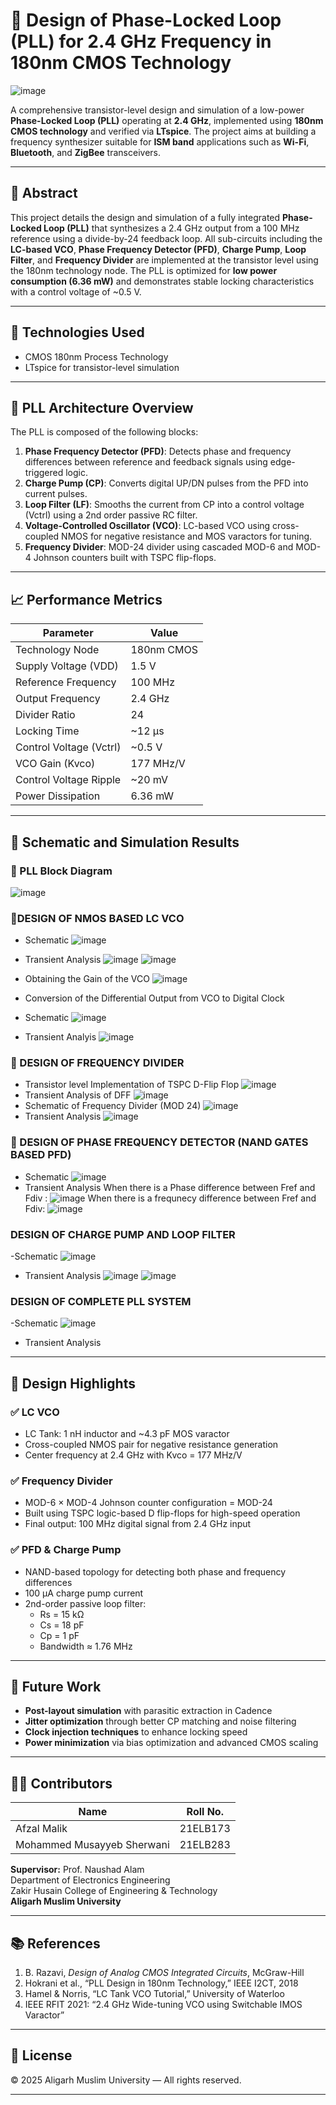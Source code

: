 # 📡 Design of Phase-Locked Loop (PLL) for 2.4 GHz Frequency in 180nm CMOS Technology
![image](https://github.com/user-attachments/assets/f563299a-dc67-49ca-a251-5bdec448b083)

A comprehensive transistor-level design and simulation of a low-power **Phase-Locked Loop (PLL)** operating at **2.4 GHz**, implemented using **180nm CMOS technology** and verified via **LTspice**. The project aims at building a frequency synthesizer suitable for **ISM band** applications such as **Wi-Fi**, **Bluetooth**, and **ZigBee** transceivers.

---

## 📘 Abstract

This project details the design and simulation of a fully integrated **Phase-Locked Loop (PLL)** that synthesizes a 2.4 GHz output from a 100 MHz reference using a divide-by-24 feedback loop. All sub-circuits including the **LC-based VCO**, **Phase Frequency Detector (PFD)**, **Charge Pump**, **Loop Filter**, and **Frequency Divider** are implemented at the transistor level using the 180nm technology node. The PLL is optimized for **low power consumption (6.36 mW)** and demonstrates stable locking characteristics with a control voltage of ~0.5 V.

---

## 🔧 Technologies Used

- CMOS 180nm Process Technology  
- LTspice for transistor-level simulation  
---

## 📐 PLL Architecture Overview

The PLL is composed of the following blocks:

1. **Phase Frequency Detector (PFD)**: Detects phase and frequency differences between reference and feedback signals using edge-triggered logic.  
2. **Charge Pump (CP)**: Converts digital UP/DN pulses from the PFD into current pulses.  
3. **Loop Filter (LF)**: Smooths the current from CP into a control voltage (Vctrl) using a 2nd order passive RC filter.  
4. **Voltage-Controlled Oscillator (VCO)**: LC-based VCO using cross-coupled NMOS for negative resistance and MOS varactors for tuning.  
5. **Frequency Divider**: MOD-24 divider using cascaded MOD-6 and MOD-4 Johnson counters built with TSPC flip-flops.

---

## 📈 Performance Metrics

| Parameter                  | Value         |
|---------------------------|---------------|
| Technology Node           | 180nm CMOS    |
| Supply Voltage (VDD)      | 1.5 V         |
| Reference Frequency       | 100 MHz       |
| Output Frequency          | 2.4 GHz       |
| Divider Ratio             | 24            |
| Locking Time              | ~12 µs        |
| Control Voltage (Vctrl)   | ~0.5 V        |
| VCO Gain (Kvco)           | 177 MHz/V     |
| Control Voltage Ripple    | ~20 mV        |
| Power Dissipation         | 6.36 mW       |

---


## 🧪 Schematic and Simulation Results

### 🔸 PLL Block Diagram  
![image](https://github.com/user-attachments/assets/f02c6548-e348-4efe-9fbe-d9814df79bdc)


### 🔸DESIGN OF NMOS BASED LC VCO 
- Schematic
![image](https://github.com/user-attachments/assets/3d3ce4d4-bd84-4402-92d0-251004325fa6)
- Transient Analysis
![image](https://github.com/user-attachments/assets/ee31f7a8-3878-4623-b0d5-f5851adf54ec)
![image](https://github.com/user-attachments/assets/f954f7a5-6e34-4095-ab12-39b6d6fdbbfb)

- Obtaining the Gain of the VCO
![image](https://github.com/user-attachments/assets/23335035-66a5-4714-a3cd-e6df3041811c)
- Conversion of the Differential Output from VCO to Digital Clock
- Schematic
![image](https://github.com/user-attachments/assets/72b1eb95-bf0b-468f-b4c3-f24b23e022b4)
- Transient Analyis
![image](https://github.com/user-attachments/assets/e4b0d00e-2b5b-44bc-b7f5-b1221896d132)


### 🔸 DESIGN OF FREQUENCY DIVIDER 
- Transistor level Implementation of TSPC D-Flip Flop
![image](https://github.com/user-attachments/assets/a191cb42-ce97-4608-94f6-2bbffc146452)
- Transient Analysis of DFF
![image](https://github.com/user-attachments/assets/df87f9f0-9ff1-4ca2-b51c-f3904644b004)
- Schematic of Frequency Divider (MOD 24)
![image](https://github.com/user-attachments/assets/c75d0382-e5a7-475a-ae87-ba2add9f73b5)
- Transient Analysis
![image](https://github.com/user-attachments/assets/58553ae1-894c-47e6-8c4f-47e7f2f09bb0)

### 🔸 DESIGN OF PHASE FREQUENCY DETECTOR (NAND GATES BASED PFD)
- Schematic
![image](https://github.com/user-attachments/assets/e9e2edf6-5d48-4f1f-b47b-f0e2226b8c59)
- Transient Analysis
When there is a Phase difference between Fref and Fdiv :
![image](https://github.com/user-attachments/assets/345c4768-924f-4ab9-aed8-f4d76d8d23b9)
When there is a frequnecy difference between Fref and Fdiv:
![image](https://github.com/user-attachments/assets/680ecaa5-8c24-40c4-898a-cd9af60c514f)

### DESIGN OF CHARGE PUMP AND LOOP FILTER

-Schematic
![image](https://github.com/user-attachments/assets/f99c6ada-b4d1-48fa-bbf8-c3e04d65caca)

- Transient Analysis
![image](https://github.com/user-attachments/assets/a55b91f7-eea4-4825-b9b6-9e1e87a34402)
![image](https://github.com/user-attachments/assets/e3c0a6a5-faee-4f70-8229-d9b34fe50218)

### DESIGN OF COMPLETE PLL SYSTEM
-Schematic
![image](https://github.com/user-attachments/assets/bec73ca7-82a5-4be4-ba64-032d58358ff6)
- Transient Analysis





---


## 🧠 Design Highlights

### ✅ LC VCO
- LC Tank: 1 nH inductor and ~4.3 pF MOS varactor
- Cross-coupled NMOS pair for negative resistance generation
- Center frequency at 2.4 GHz with Kvco = 177 MHz/V

### ✅ Frequency Divider
- MOD-6 × MOD-4 Johnson counter configuration = MOD-24
- Built using TSPC logic-based D flip-flops for high-speed operation
- Final output: 100 MHz digital signal from 2.4 GHz input

### ✅ PFD & Charge Pump
- NAND-based topology for detecting both phase and frequency differences
- 100 µA charge pump current
- 2nd-order passive loop filter:  
  - Rs = 15 kΩ  
  - Cs = 18 pF  
  - Cp = 1 pF  
  - Bandwidth ≈ 1.76 MHz

---

## 🔭 Future Work

- **Post-layout simulation** with parasitic extraction in Cadence  
- **Jitter optimization** through better CP matching and noise filtering  
- **Clock injection techniques** to enhance locking speed  
- **Power minimization** via bias optimization and advanced CMOS scaling  

---

## 👨‍🎓 Contributors

| Name                        | Roll No.    |
|-----------------------------|-------------|
| Afzal Malik                | 21ELB173    |
| Mohammed Musayyeb Sherwani | 21ELB283    |

**Supervisor:** Prof. Naushad Alam  
Department of Electronics Engineering  
Zakir Husain College of Engineering & Technology  
**Aligarh Muslim University**

---

## 📚 References

1. B. Razavi, *Design of Analog CMOS Integrated Circuits*, McGraw-Hill  
2. Hokrani et al., “PLL Design in 180nm Technology,” IEEE I2CT, 2018  
3. Hamel & Norris, “LC Tank VCO Tutorial,” University of Waterloo  
4. IEEE RFIT 2021: “2.4 GHz Wide-tuning VCO using Switchable IMOS Varactor”  

---

## 📜 License

© 2025 Aligarh Muslim University — All rights reserved.

---

